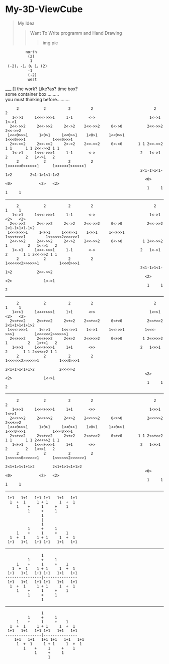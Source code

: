 # My-3D-ViewCube

>My Idea 
>>Want To Write programm and Hand Drawing
>>>img pic

             north
              (2)
               1
     (-2)，-1，0，1，(2)
              -1
              (-2)
              west
 ___ [] the work? Like?as? time box?</br>
        some container box..........</br>
   you must thinking before..........</br>
       
         2           2          2         2                           2                    2
       1<->1     1<<<->>>1     1-1       <->                        1<->1                1<->1
      2<<->>2     2<<->>2     2<->2    2<<->>2     0<->0           2<<->>2              2<<->>2
     1<<<0>>>1     1<0>1     1<<0>>1    1<0>1     1<<0>>1         1<<<0>>>1            1<<<0>>>1  
      2<<->>2     2<<->>2     2<->2    2<<->>2     0<->0       1 1 2<<->>2 1 1      1 1 2<<->>2 1 1 
       1<->1     1<<<->>>1     1-1       <->                    2   1<->1   2        2   1<->1   2
         2           2          2         2                    1<<<<<<0>>>>>>1      1<<<<<<2>>>>>>1
                                                                2<1-1>1<1-1>2        2<1-1>1<1-1>2
                                                                  <0>   <0>            <2>   <2>
                                                                   1     1              1     1 
------------------------------------------------------------------------------------------------------------------------    

         2           2          2         2                           2                 1     1
       1<->1     1<<<->>>1     1-1       <->                        1<->1              <2>   <2>
      2<<->>2     2<<->>2     2<->2    2<<->>2     0<->0           2<<->>2           2<1-1>1<1-1>2
     1<<<+>>>1     1<+>1     1<<+>>1    1<+>1     1<<+>>1         1<<<+>>>1         1<<<<<<2>>>>>>1
      2<<->>2     2<<->>2     2<->2    2<<->>2     0<->0         1 2<<->>2 1         2   1<->1   2
       1<->1     1<<<->>>1     1-1       <->                    2   1<->1   2       1 1 2<<->>2 1 1
         2           2          2         2                    1<<<<<<2>>>>>>1         1<<<0>>>1
                                                                2<1-1>1<1-1>2           2<<->>2
                                                                  <2>   <2>              1<->1
                                                                   1     1                 2
------------------------------------------------------------------------------------------------------------------------
       
         2           2          2         2                           2                 1     1
       1<+>1     1<<<+>>>1     1+1       <+>                        1<+>1              <2>   <2>
      2<<+>>2     2<<+>>2     2<+>2    2<<+>>2     0<+>0           2<<+>>2           2<1+1>1<1+1>2
     1<<<->>>1     1<->1     1<<->>1    1<->1     1<<->>1         1<<<->>>1         1<<<<<<2>>>>>>1
      2<<+>>2     2<<+>>2     2<+>2    2<<+>>2     0<+>0         1 2<<+>>2 1         2   1<+>1   2
       1<+>1     1<<<+>>>1     1+1       <+>                    2   1<+>1   2       1 1 2<<+>>2 1 1
         2           2          2         2                    1<<<<<<2>>>>>>1         1<<<0>>>1
                                                                2<1+1>1<1+1>2           2<<+>>2
                                                                  <2>   <2>              1<+>1
                                                                   1     1                 2
------------------------------------------------------------------------------------------------------------------------   
         
         2           2          2         2                           2                    2
       1<+>1     1<<<+>>>1     1+1       <+>                        1<+>1                1<+>1
      2<<+>>2     2<<+>>2     2<+>2    2<<+>>2     0<+>0           2<<+>>2              2<<+>>2
     1<<<0>>>1     1<0>1     1<<0>>1    1<0>1     1<<0>>1         1<<<0>>>1            1<<<0>>>1  
      2<<+>>2     2<<+>>2     2<+>2    2<<+>>2     0<+>0       1 1 2<<+>>2 1 1      1 1 2<<+>>2 1 1 
       1<+>1     1<<<+>>>1     1+1       <+>                    2   1<+>1   2        2   1<+>1   2
         2           2          2         2                    1<<<<<<0>>>>>>1      1<<<<<<2>>>>>>1
                                                                2<1+1>1<1+1>2        2<1+1>1<1+1>2
                                                                  <0>   <0>            <2>   <2>
                                                                   1     1              1     1 
------------------------------------------------------------------------------------------------------------------------  
                                                                                
                                      
     1+1   1+1   1+1 1+1   1+1   1+1   
      1  +  1     1 + 1     1  +  1     
         1    +     1     +    1       
              1     +     1             
                    1                   
                    |                           
                    1                   
              1     +     1             
         1    +     1     +    1                 
      1  +  1     1 + 1     1  +  1     
     1+1   1+1   1+1 1+1   1+1   1+1    
------------------------------------------------------------------------------------------------------------------------   

                    1                   
              1     +     1             
         1    +     1     +    1                   
       1  +  1    1 + 1     1  +  1     
     1+1   1+1   1+1 1+1   1+1   1+1    
    ----------------|---------------   
     1+1   1+1   1+1 1+1   1+1   1+1    
      1  +  1     1 + 1     1  +  1     
         1    +     1     +    1        
              1     +     1             
                    1                   
------------------------------------------------------------------------------------------------------------------------                     
                    
                    1
              1     +     1
         1    +     1     +    1                  
      1  +  1     1 + 1     1  +  1 
     1+1   1+1   1+1 1+1   1+1   1+1 
    ----------------|--------------- 
        1+1   1+1   1+1 1+1   1+1   1+1
         1  +  1     1 + 1     1  +  1
            1    +     1     +    1
                 1     +     1
                       1
                                                                                              
          
      
      
      
      
      
      
      
      
      
      
      
       
